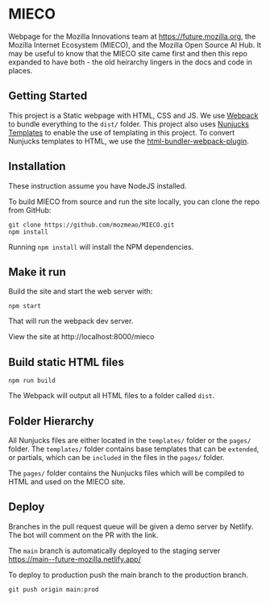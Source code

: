 # MIECO
Webpage for the Mozilla Innovations team at https://future.mozilla.org, the Mozilla Internet Ecosystem (MIECO), and the Mozilla Open Source AI Hub. It may be useful to know that the MIECO site came first and then this repo expanded to have both - the old heirarchy lingers in the docs and code in places.

## Getting Started

This project is a Static webpage with HTML, CSS and JS. We use [Webpack](https://webpack.js.org/) to bundle everything to the `dist/` folder. This project also uses [Nunjucks Templates](https://mozilla.github.io/nunjucks/) to enable the use of templating in this project. To convert Nunjucks templates to HTML, we use the [html-bundler-webpack-plugin](https://github.com/webdiscus/html-bundler-webpack-plugin).

## Installation
These instruction assume you have NodeJS installed.

To build MIECO from source and run the site locally, you can
clone the repo from GitHub:

```
git clone https://github.com/mozmeao/MIECO.git
npm install
```

Running `npm install` will install the NPM dependencies.

## Make it run

Build the site and start the web server with:

```
npm start
```

That will run the webpack dev server.

View the site at http://localhost:8000/mieco

## Build static HTML files

```
npm run build
```

The Webpack will output all HTML files to a folder called `dist`.

## Folder Hierarchy  

All Nunjucks files are either located in the `templates/` folder or the `pages/` folder.
The `templates/` folder contains base templates that can be `extended`, or partials, which can be `included` in the files in the `pages/` folder.

The `pages/` folder contains the Nunjucks files which will be compiled to HTML and used on the MIECO site.


## Deploy

Branches in the pull request queue will be given a demo server by Netlify. The bot will comment on the PR with the link.

The `main` branch is automatically deployed to the staging server https://main--future-mozilla.netlify.app/

To deploy to production push the main branch to the production branch.

```
git push origin main:prod
```
